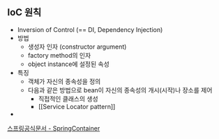 ## IoC 원칙
- Inversion of Control (== DI, Dependency Injection)
- 방법
	- 생성자 인자 (constructor argument)
	- factory method의 인자
	- object instance에 설정된 속성
- 특징
	- 객체가 자신의 종속성을 정의
	- 다음과 같은 방법으로 bean이 자신의 종속성의 개시(시작)나 장소를 제어
		- 직접적인 클래스의 생성
		- [[Service Locator pattern]]
- 

[스프링공식문서 - SpringContainer](https://docs.spring.io/spring-framework/reference/core/beans/basics.html)

